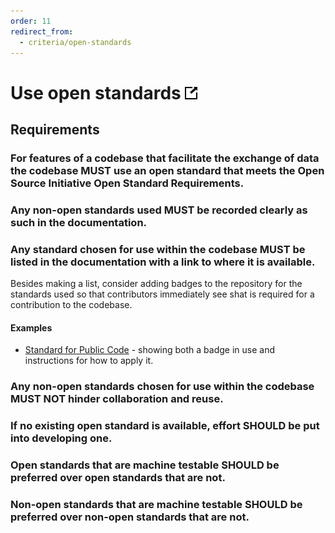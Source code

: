 ```yaml
---
order: 11
redirect_from:
  - criteria/open-standards
---
```

# Use open standards [![This criterion in the Standard for Public Code](../assets/link-symbol.png)](https://standard.publiccode.net/criteria/use-open-standards.html)

<!-- SPDX-License-Identifier: CC0-1.0 -->
<!-- written in 2022 by The Foundation for Public Code <info@publiccode.net> -->

## Requirements

### For features of a codebase that facilitate the exchange of data the codebase MUST use an open standard that meets the Open Source Initiative Open Standard Requirements.

### Any non-open standards used MUST be recorded clearly as such in the documentation.

### Any standard chosen for use within the codebase MUST be listed in the documentation with a link to where it is available.

Besides making a list, consider adding badges to the repository for the standards used so that contributors immediately see shat is required for a contribution to the codebase.

#### Examples

* [Standard for Public Code](https://github.com/publiccodenet/standard#standard-for-public-code) - showing both a badge in use and instructions for how to apply it.

### Any non-open standards chosen for use within the codebase MUST NOT hinder collaboration and reuse.

### If no existing open standard is available, effort SHOULD be put into developing one.

### Open standards that are machine testable SHOULD be preferred over open standards that are not.

### Non-open standards that are machine testable SHOULD be preferred over non-open standards that are not.
